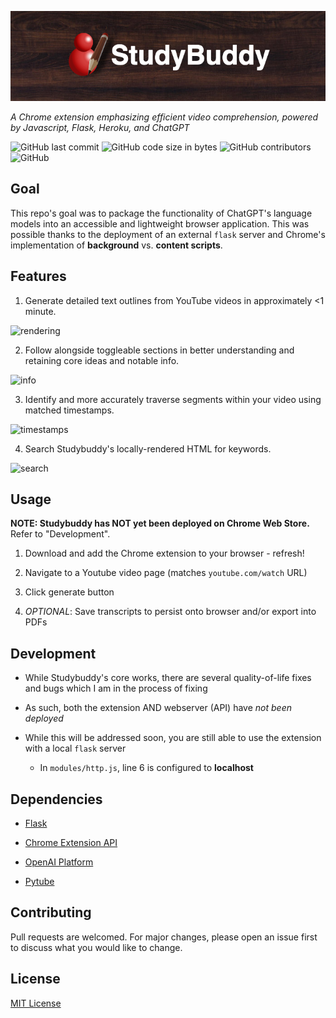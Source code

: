 ![studybuddy](assets/studybuddyBanner.jpeg)

*A Chrome extension emphasizing efficient video comprehension, powered by Javascript, Flask, Heroku, and ChatGPT*

![GitHub last commit](https://img.shields.io/github/last-commit/anorderh/studybuddy_gpt)
![GitHub code size in bytes](https://img.shields.io/github/repo-size/anorderh/studybuddy_gpt)
![GitHub contributors](https://img.shields.io/github/contributors/anorderh/studybuddy_gpt)
![GitHub](https://img.shields.io/github/license/anorderh/studybuddy_gpt)

## Goal

This repo's goal was to package the functionality of ChatGPT's language models into an accessible and lightweight browser application. This was possible thanks to the deployment of an external `flask` server and Chrome's implementation of **background** vs. **content scripts**.

## Features

1. Generate detailed text outlines from YouTube videos in approximately <1 minute.

![rendering](assets/rendering.gif)

2) Follow alongside toggleable sections in better understanding and retaining core ideas and notable info.

![info](assets/info.gif)

3. Identify and more accurately traverse segments within your video using matched timestamps.

![timestamps](assets/timestamps.gif)

4. Search Studybuddy's locally-rendered HTML for keywords.

![search](assets/search.gif)

## Usage

**NOTE: Studybuddy has NOT yet been deployed on Chrome Web Store.** Refer to "Development".

1. Download and add the Chrome extension to your browser - refresh!

2. Navigate to a Youtube video page (matches `youtube.com/watch` URL)

3. Click generate button

4. *OPTIONAL*: Save transcripts to persist onto browser and/or export into PDFs

## Development

* While Studybuddy's core works, there are several quality-of-life fixes and bugs which I am in the process of fixing

* As such, both the extension AND webserver (API) have *not been deployed*

* While this will be addressed soon, you are still able to use the extension with a local `flask` server
  
  * In `modules/http.js`, line 6 is configured to **localhost**

## Dependencies

* [Flask](https://flask.palletsprojects.com/en/2.3.x/)

* [Chrome Extension API](https://developer.chrome.com/docs/extensions/reference/)

* [OpenAI Platform](https://platform.openai.com/docs/guides/gpt)

* [Pytube](https://github.com/pytube/pytube)

## Contributing

Pull requests are welcomed. For major changes, please open an issue first to discuss what you would like to change. 

## License

[MIT License](LICENSE)
